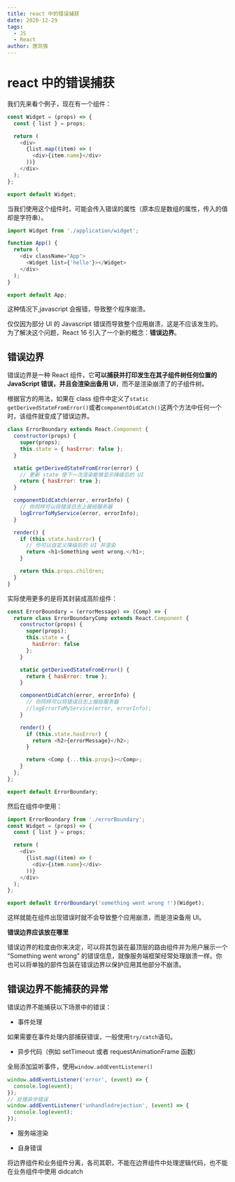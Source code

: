 ```yaml
---
title: react 中的错误捕获
date: 2020-12-29
tags:
  - JS
  - React
author: 唐凯强
---
```


# react 中的错误捕获

我们先来看个例子，现在有一个组件：

```js
const Widget = (props) => {
  const { list } = props;

  return (
    <div>
      {list.map((item) => (
        <div>{item.name}</div>
      ))}
    </div>
  );
};

export default Widget;
```

当我们使用这个组件时，可能会传入错误的属性（原本应是数组的属性，传入的值却是字符串）。

```js
import Widget from './application/widget';

function App() {
  return (
    <div className="App">
      <Widget list={'hello'}></Widget>
    </div>
  );
}

export default App;
```

这种情况下,javascript 会报错，导致整个程序崩溃。

仅仅因为部分 UI 的 Javascript 错误而导致整个应用崩溃，这是不应该发生的。为了解决这个问题，React 16 引入了一个新的概念：**错误边界**。

## 错误边界

错误边界是一种 React 组件，它**可以捕获并打印发生在其子组件树任何位置的 JavaScript 错误，并且会渲染出备用 UI**，而不是渲染崩溃了的子组件树。

根据官方的用法，如果在 class 组件中定义了`static getDerivedStateFromError()`或者`componentDidCatch()`这两个方法中任何一个时，该组件就变成了错误边界。

```js
class ErrorBoundary extends React.Component {
  constructor(props) {
    super(props);
    this.state = { hasError: false };
  }

  static getDerivedStateFromError(error) {
    // 更新 state 使下一次渲染能够显示降级后的 UI
    return { hasError: true };
  }

  componentDidCatch(error, errorInfo) {
    // 你同样可以将错误日志上报给服务器
    logErrorToMyService(error, errorInfo);
  }

  render() {
    if (this.state.hasError) {
      // 你可以自定义降级后的 UI 并渲染
      return <h1>Something went wrong.</h1>;
    }

    return this.props.children;
  }
}
```

实际使用更多的是将其封装成高阶组件：

```js
const ErrorBoundary = (errorMessage) => (Comp) => {
  return class ErrorBoundaryComp extends React.Component {
    constructor(props) {
      super(props);
      this.state = {
        hasError: false
      };
    }

    static getDerivedStateFromError() {
      return { hasError: true };
    }

    componentDidCatch(error, errorInfo) {
      // 你同样可以将错误日志上报给服务器
      //logErrorToMyService(error, errorInfo);
    }

    render() {
      if (this.state.hasError) {
        return <h2>{errorMessage}</h2>;
      }

      return <Comp {...this.props}></Comp>;
    }
  };
};

export default ErrorBoundary;
```

然后在组件中使用：

```js
import ErrorBoundary from './errorBoundary';
const Widget = (props) => {
  const { list } = props;

  return (
    <div>
      {list.map((item) => (
        <div>{item.name}</div>
      ))}
    </div>
  );
};

export default ErrorBoundary('something went wrong !')(Widget);
```

这样就能在组件出现错误时就不会导致整个应用崩溃，而是渲染备用 UI。

**错误边界应该放在哪里**

错误边界的粒度由你来决定，可以将其包装在最顶层的路由组件并为用户展示一个 “Something went wrong” 的错误信息，就像服务端框架经常处理崩溃一样。你也可以将单独的部件包装在错误边界以保护应用其他部分不崩溃。

## 错误边界不能捕获的异常

错误边界不能捕获以下场景中的错误：

- 事件处理

如果需要在事件处理内部捕获错误，一般使用`try/catch`语句。

- 异步代码（例如 setTimeout 或者 requestAnimationFrame 函数）

全局添加监听事件，使用`window.addEventListener()`

```js
window.addEventListener('error', (event) => {
  console.log(event);
});
// 处理异步错误
window.addEventListener('unhandledrejection', (event) => {
  console.log(event);
});
```

- 服务端渲染

- 自身错误

将边界组件和业务组件分离，各司其职，不能在边界组件中处理逻辑代码，也不能在业务组件中使用 didcatch


